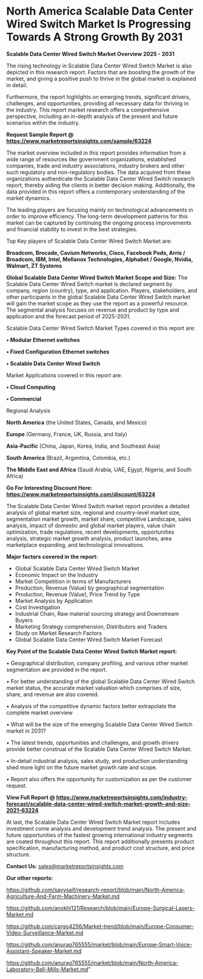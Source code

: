  # North America Scalable Data Center Wired Switch Market Is Progressing Towards A Strong Growth By 2031

<Strong> Scalable Data Center Wired Switch Market Overview 2025 - 2031</strong>

The rising technology in Scalable Data Center Wired Switch Market is also depicted in this research report. Factors that are boosting the growth of the market, and giving a positive push to thrive in the global market is explained in detail.

Furthermore, the report highlights on emerging trends, significant drivers, challenges, and opportunities, providing all necessary data for thriving in the industry. This report market research offers a comprehensive perspective, including an in-depth analysis of the present and future scenarios within the industry.

<strong>Request Sample Report @ <a href=https://www.marketreportsinsights.com/sample/63224>https://www.marketreportsinsights.com/sample/63224</a></strong>

The market overview included in this report provides information from a wide range of resources like government organizations, established companies, trade and industry associations, industry brokers and other such regulatory and non-regulatory bodies. The data acquired from these organizations authenticate the Scalable Data Center Wired Switch research report, thereby aiding the clients in better decision making. Additionally, the data provided in this report offers a contemporary understanding of the market dynamics.

The leading players are focusing mainly on technological advancements in order to improve efficiency. The long-term development patterns for this market can be captured by continuing the ongoing process improvements and financial stability to invest in the best strategies.

Top Key players of Scalable Data Center Wired Switch Market are:

<strong>Broadcom, Brocade, Cavium Networks, Cisco, Facebook Pods, Arris / Broadcom, IBM, Intel, Mellanox Technologies, Alphabet / Google, Nvidia, Walmart, ZT Systems</strong>

<strong><b>Global Scalable Data Center Wired Switch Market Scope and Size:</b></strong>
The Scalable Data Center Wired Switch market is declared segment by company, region (country), type, and application. Players, stakeholders, and other participants in the global Scalable Data Center Wired Switch market will gain the market scope as they use the report as a powerful resource. The segmental analysis focuses on revenue and product by type and application and the forecast period of 2025-2031.

Scalable Data Center Wired Switch Market Types covered in this report are:

<strong>• Modular Ethernet switches

• Fixed Configuration Ethernet switches

• Scalable Data Center Wired Switch</strong>

Market Applications covered in this report are:

<strong>• Cloud Computing

• Commercial</strong> 

Regional Analysis

<strong>North America</strong> (the United States, Canada, and Mexico)

<strong>Europe</strong> (Germany, France, UK, Russia, and Italy)

<strong>Asia-Pacific</strong> (China, Japan, Korea, India, and Southeast Asia)

<strong>South America</strong> (Brazil, Argentina, Colombia, etc.)

<strong>The Middle East and Africa</strong> (Saudi Arabia, UAE, Egypt, Nigeria, and South Africa)

<strong>Go For Interesting Discount Here: <a href=https://www.marketreportsinsights.com/discount/63224>https://www.marketreportsinsights.com/discount/63224</a></strong>

The Scalable Data Center Wired Switch market report provides a detailed analysis of global market size, regional and country-level market size, segmentation market growth, market share, competitive Landscape, sales analysis, impact of domestic and global market players, value chain optimization, trade regulations, recent developments, opportunities analysis, strategic market growth analysis, product launches, area marketplace expanding, and technological innovations.

<strong><b>Major factors covered in the report:</b></strong>
<ul>
  <li>Global Scalable Data Center Wired Switch Market </li>
  <li>Economic Impact on the Industry</li>
  <li>Market Competition in terms of Manufacturers</li>
  <li>Production, Revenue (Value) by geographical segmentation</li>
  <li>Production, Revenue (Value), Price Trend by Type</li>
  <li>Market Analysis by Application</li>
  <li>Cost Investigation</li>
  <li>Industrial Chain, Raw material sourcing strategy and Downstream Buyers</li>
  <li>Marketing Strategy comprehension, Distributors and Traders</li>
  <li>Study on Market Research Factors</li>
  <li>Global Scalable Data Center Wired Switch Market Forecast</li>
</ul>

<strong><b>Key Point of the Scalable Data Center Wired Switch Market report:</b></strong>

• Geographical distribution, company profiling, and various other market segmentation are provided in the report.

• For better understanding of the global Scalable Data Center Wired Switch market status, the accurate market valuation which comprises of size, share, and revenue are also covered.

• Analysis of the competitive dynamic factors better extrapolate the complete market overview

• What will be the size of the emerging Scalable Data Center Wired Switch market in 2031?

• The latest trends, opportunities and challenges, and growth drivers provide better construal of the Scalable Data Center Wired Switch Market.

• In-detail industrial analysis, sales study, and production understanding shed more light on the future market growth rate and scope.

• Report also offers the opportunity for customization as per the customer request.

<strong><b>View Full Report @ <a href=https://www.marketreportsinsights.com/industry-forecast/scalable-data-center-wired-switch-market-growth-and-size-2021-63224>https://www.marketreportsinsights.com/industry-forecast/scalable-data-center-wired-switch-market-growth-and-size-2021-63224</a></b></strong>


At last, the Scalable Data Center Wired Switch Market report includes investment come analysis and development trend analysis. The present and future opportunities of the fastest growing international industry segments are coated throughout this report. This report additionally presents product specification, manufacturing method, and product cost structure, and price structure.

<strong>Contact Us:</strong>
sales@marketreportsinsights.com

<strong>Our other reports:</strong>

<a href=https://github.com/sayysaif/research-report/blob/main/North-America-Agriculture-And-Farm-Machinery-Market.md>https://github.com/sayysaif/research-report/blob/main/North-America-Agriculture-And-Farm-Machinery-Market.md</a>

<a href=https://github.com/anokhi121/Research/blob/main/Europe-Surgical-Lasers-Market.md>https://github.com/anokhi121/Research/blob/main/Europe-Surgical-Lasers-Market.md</a>

<a href=https://github.com/cargo4256/Market-trend/blob/main/Europe-Consumer-Video-Surveillance-Market.md>https://github.com/cargo4256/Market-trend/blob/main/Europe-Consumer-Video-Surveillance-Market.md</a>

<a href=https://github.com/anurag765555/market/blob/main/Europe-Smart-Voice-Assistant-Speaker-Market.md>https://github.com/anurag765555/market/blob/main/Europe-Smart-Voice-Assistant-Speaker-Market.md</a>

<a href=https://github.com/anurag765555/market/blob/main/North-America-Laboratory-Ball-Mills-Market.md>https://github.com/anurag765555/market/blob/main/North-America-Laboratory-Ball-Mills-Market.md</a>"
